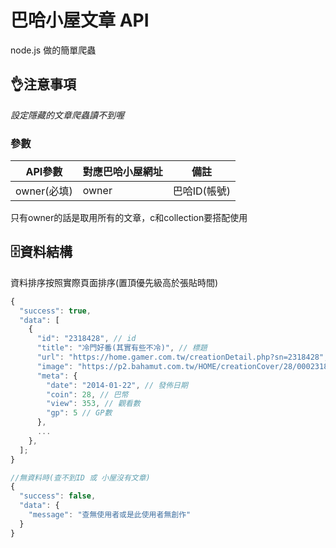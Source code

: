 # 巴哈小屋文章 API
node.js 做的簡單爬蟲

## 👌注意事項
*設定隱藏的文章爬蟲讀不到喔*  

### 參數
| API參數     | 對應巴哈小屋網址        | 備註                                             |
|-------------|-------------------------|--------------------------------------------------|
| owner(必填) | owner                   | 巴哈ID(帳號)                                     |

只有owner的話是取用所有的文章，c和collection要搭配使用  

## 🗄資料結構
資料排序按照實際頁面排序(置頂優先級高於張貼時間)  

```js
{
  "success": true,
  "data": [
    {
      "id": "2318428", // id
      "title": "冷門好番(其實有些不冷)", // 標題
      "url": "https://home.gamer.com.tw/creationDetail.php?sn=2318428", // 網址
      "image": "https://p2.bahamut.com.tw/HOME/creationCover/28/0002318428.PNG", // 封面圖
      "meta": {
        "date": "2014-01-22", // 發佈日期
        "coin": 28, // 巴幣
        "view": 353, // 觀看數
        "gp": 5 // GP數
      },
      ... 
    },
  ];
}

//無資料時(查不到ID 或 小屋沒有文章)
{
  "success": false,
  "data": {
    "message": "查無使用者或是此使用者無創作"
  }
}
```
